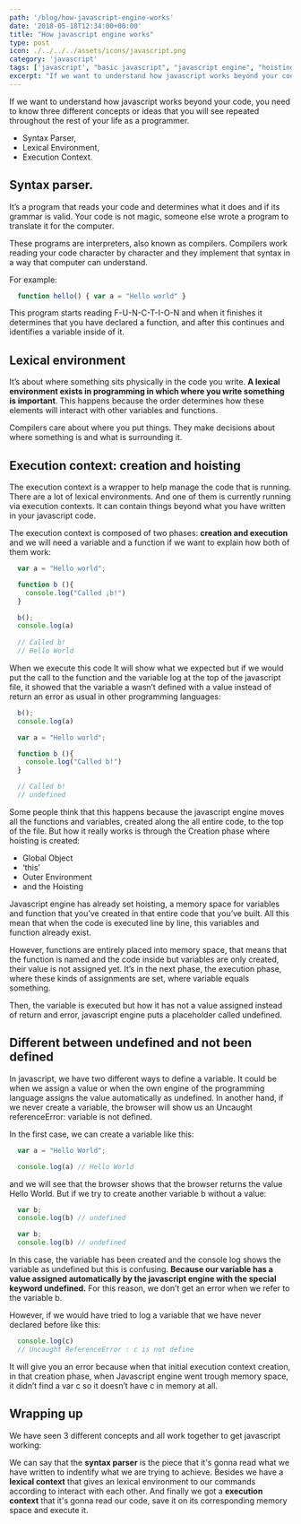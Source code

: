 ```yaml
---
path: '/blog/how-javascript-engine-works'
date: '2018-05-18T12:34:00+00:00'
title: "How javascript engine works"
type: post
icon: ./../../../assets/icons/javascript.png
category: 'javascript'
tags: ['javascript', "basic javascript", "javascript engine", "hoisting", "execution context"]
excerpt: "If we want to understand how javascript works beyond your code, you need to know three different concepts or ideas that you will see repeated throughout the rest of your life as a programmer."
---
```


If we want to understand how javascript works beyond your code, you need to know three different concepts or ideas that you will see repeated throughout the rest of your life as a programmer.

* Syntax Parser,
* Lexical Environment,
* Execution Context.

## Syntax parser.
It’s a program that reads your code and determines what it does and if its grammar is valid. Your code is not magic, someone else wrote a program to translate it for the computer.

These programs are interpreters, also known as compilers. Compilers work reading your code character by character and they implement that syntax in a way that computer can understand.

For example:

```js
  function hello() { var a = "Hello world" }
```

This program starts reading F-U-N-C-T-I-O-N and when it finishes it determines that you have declared a function, and after this continues and identifies a variable inside of it.

## Lexical environment

It’s about where something sits physically in the code you write. __A lexical environment exists in programming in which where you write something is important__. This happens because the order determines how these elements will interact with other variables and functions.

Compilers care about where you put things. They make decisions about where something is and what is surrounding it.

## Execution context: creation and hoisting

The execution context is a wrapper to help manage the code that is running. There are a lot of lexical environments. And one of them is currently running via execution contexts. It can contain things beyond what you have written in your javascript code.

The execution context is composed of two phases: __creation and execution__ and we will need a variable and a function if we want to explain how both of them work:

```javascript
  var a = "Hello world"; 

  function b (){ 
    console.log("Called ¡b!") 
  } 

  b(); 
  console.log(a)   
    
  // Called b! 
  // Hello World
```

When we execute this code It will show what we expected but if we would put the call to the function and the variable log at the top of the javascript file, it showed that the variable a wasn’t defined with a value instead of return an error as usual in other programming languages:

```javascript
  b(); 
  console.log(a) 

  var a = "Hello world"; 

  function b (){ 
    console.log("Called b!") 
  } 

  // Called b! 
  // undefined
```

Some people think that this happens because the javascript engine moves all the functions and variables, created along the all entire code, to the top of the file. But how it really works is through the Creation phase where hoisting is created:

* Global Object
* ‘this’
* Outer Environment
* and the Hoisting

Javascript engine has already set hoisting, a memory space for variables and function that you’ve created in that entire code that you’ve built. All this mean that when the code is executed line by line, this variables and function already exist.

However, functions are entirely placed into memory space, that means that the function is named and the code inside but variables are only created, their value is not assigned yet. It’s in the next phase, the execution phase, where these kinds of assignments are set, where variable equals something.

Then, the variable is executed but how it has not a value assigned instead of return and error, javascript engine puts a placeholder called undefined.

## Different between undefined and not been defined

In javascript, we have two different ways to define a variable. It could be when we assign a value or when the own engine of the programming language assigns the value automatically as undefined. In another hand, if we never create a variable, the browser will show us an Uncaught referenceError: variable is not defined.

In the first case, we can create a variable like this:

```javascript
  var a = "Hello World";

  console.log(a) // Hello World
```

and we will see that the browser shows that the browser returns the value Hello World. But if we try to create another variable b without a value:

```javascript
  var b;
  console.log(b) // undefined

  var b;
  console.log(b) // undefined
```

In this case, the variable has been created and the console log shows the variable as undefined but this is confusing. __Because our variable has a value assigned automatically by the javascript engine with the special keyword undefined.__ For this reason, we don’t get an error when we refer to the variable b.

However, if we would have tried to log a variable that we have never declared before like this:

```javascript
  console.log(c) 
  // Uncaught ReferenceError : c is not define
```

It will give you an error because when that initial execution context creation, in that creation phase, when Javascript engine went trough memory space, it didn’t find a var c so it doesn’t have c in memory at all.

## Wrapping up

We have seen 3 different concepts and all work together to get javascript working: 

We can say that the __syntax parser__ is the piece that it's gonna read what we have written to indentify what we are trying to achieve. Besides we have a __lexical context__ that gives an lexical environment to our commands according to interact with each other. And finally we got a __execution context__ that it's gonna read our code, save it on its corresponding memory space and execute it.

